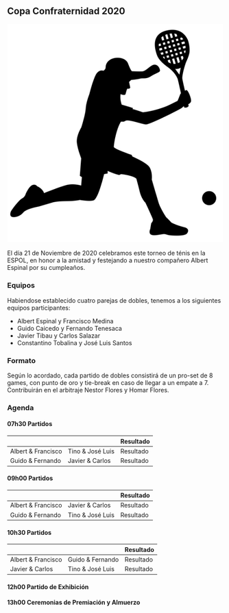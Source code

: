 ## Copa Confraternidad 2020

![Figura de tenista](noun_Tennis_2831357.png)

El día 21 de Noviembre de 2020 celebramos este torneo de ténis en la ESPOL, en honor a la amistad y festejando a nuestro compañero Albert Espinal por su cumpleaños.

### Equipos

Habiendose establecido cuatro parejas de dobles, tenemos a los siguientes equipos participantes:

- Albert Espinal y Francisco Medina
- Guido Caicedo y Fernando Tenesaca
- Javier Tibau y Carlos Salazar
- Constantino Tobalina y José Luis Santos

### Formato

Según lo acordado, cada partido de dobles consistirá de un pro-set de 8 games, con punto de oro y tie-break en caso de llegar a un empate a 7. Contribuirán en el arbitraje Nestor Flores y Homar Flores.

### Agenda

#### 07h30 Partidos
|                    |                  | Resultado |
|--------------------|------------------|-----------|
| Albert & Francisco | Tino & José Luis | Resultado |
| Guido & Fernando   | Javier & Carlos  | Resultado |

#### 09h00 Partidos 
|                    |                  | Resultado |
|--------------------|------------------|-----------|
| Albert & Francisco | Javier & Carlos  | Resultado |
| Guido & Fernando   | Tino & José Luis | Resultado |

#### 10h30 Partidos 
|                    |                  | Resultado |
|--------------------|------------------|-----------|
| Albert & Francisco | Guido & Fernando | Resultado |
| Javier & Carlos    | Tino & José Luis | Resultado |

#### 12h00 Partido de Exhibición

#### 13h00 Ceremonias de Premiación y Almuerzo
